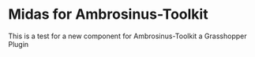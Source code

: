 # Midas for Ambrosinus-Toolkit

This is a test for a new component for Ambrosinus-Toolkit a Grasshopper Plugin